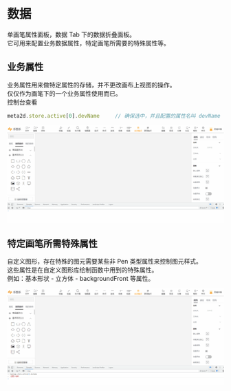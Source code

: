 # 数据

单画笔属性面板，数据 Tab 下的数据折叠面板。  
它可用来配置业务数据属性，特定画笔所需要的特殊属性等。  

## 业务属性  

业务属性用来做特定属性的存储，并不更改画布上视图的操作。  
仅仅作为画笔下的一个业务属性使用而已。  
控制台查看  

```js
meta2d.store.active[0].devName     // 确保选中，并且配置的属性名叫 devName
```

![业务属性](/img/serviceData.gif)

## 特定画笔所需特殊属性  

自定义图形，存在特殊的图元需要某些非 Pen 类型属性来控制图元样式。  
这些属性是在自定义图形库绘制函数中用到的特殊属性。   
例如：基本形状 - 立方体 - backgroundFront 等属性。

![特殊属性](/img/backgroundFront.gif)